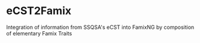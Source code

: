 # eCST2Famix
Integration of information from SSQSA's eCST into FamixNG by composition of elementary Famix Traits 
